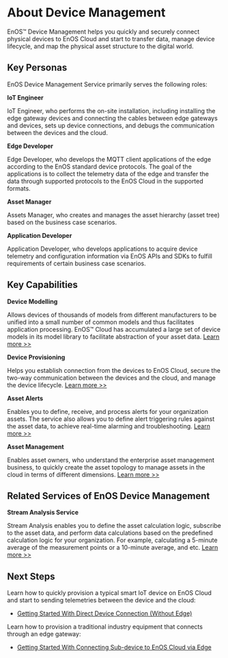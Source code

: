 # About Device Management

EnOS™ Device Management helps you quickly and securely connect physical devices to EnOS Cloud and start to transfer data, manage device lifecycle, and map the physical asset structure to the digital world.


## Key Personas

EnOS Device Management Service primarily serves the following roles:

**IoT Engineer**

IoT Engineer, who performs the on-site installation, including installing the edge gateway devices and connecting the cables between edge gateways and devices, sets up device connections, and debugs the communication between the devices and the cloud.

**Edge Developer**

Edge Developer, who develops the MQTT client applications of the edge according to the EnOS standard device protocols. The goal of the applications is to collect the telemetry data of the edge and transfer the data through supported protocols to the EnOS Cloud in the supported formats.

**Asset Manager**

Assets Manager, who creates and manages the asset hierarchy (asset tree) based on the business case scenarios.

**Application Developer**

Application Developer, who develops applications to acquire device telemetry and configuration information via EnOS APIs and SDKs to fulfill requirements of certain business case scenarios.


## Key Capabilities

**Device Modelling**

Allows devices of thousands of models from different manufacturers to be unified into a small number of common models and thus facilitates application processing. EnOS™ Cloud has accumulated a large set of device models in its model library to facilitate abstraction of your asset data. [Learn more >>](model/model_overview)

**Device Provisioning**

Helps you establish connection from the devices to EnOS Cloud, secure the two-way communication between the devices and the cloud, and manage the device lifecycle. [Learn more >>](deviceconnection_overview)

**Asset Alerts**

Enables you to define, receive, and process alerts for your organization assets. The service also allows you to define alert triggering rules against the asset data, to achieve real-time alarming and troubleshooting. [Learn more >>](https://docs.eniot.io/docs/event-management/en/latest/alert_overview.html)

**Asset Management**

Enables asset owners, who understand the enterprise asset management business, to quickly create the asset topology to manage assets in the cloud in terms of different dimensions. [Learn more >>](asset_tree/assettree_overview)


## Related Services of EnOS Device Management

**Stream Analysis Service**

Stream Analysis enables you to define the asset calculation logic, subscribe to the asset data, and perform data calculations based on the predefined calculation logic for your organization. For example, calculating a 5-minute average of the measurement points or a 10-minute average, and etc. [Learn more >>](https://docs.eniot.io/docs/online-data/en/latest/streaming_overview.html)


## Next Steps

Learn how to quickly provision a typical smart IoT device on EnOS Cloud and start to sending telemetries between the device and the cloud:

- [Getting Started With Direct Device Connection (Without Edge)](gettingstarted_device_connection)

Learn how to provision a traditional industry equipment that connects through an edge gateway:

- [Getting Started With Connecting Sub-device to EnOS Cloud via Edge](gettingstarted_edge_connection)

